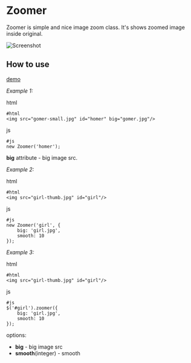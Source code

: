 Zoomer
=====
Zoomer is simple and nice image zoom class. It's shows zoomed image inside original.

![Screenshot](http://mifjs.net/assets/images/queen.jpg)

How to use
----------

[demo](http://mifjs.net/misc/zoomer-jq/)

*Example 1:*

html

	#html
	<img src="gomer-small.jpg" id="homer" big="gomer.jpg"/>
js

	#js
	new Zoomer('homer');
	
**big** attribute - big image src.


*Example 2:*

html

	#html
	<img src="girl-thumb.jpg" id="girl"/>
	
js

	#js
	new Zoomer('girl', {
		big: 'girl.jpg',
		smooth: 10
	});

*Example 3:*

html

	#html
	<img src="girl-thumb.jpg" id="girl"/>

js

	#js
	$('#girl').zoomer({
		big: 'girl.jpg',
		smooth: 10
	});

	

	
options:

* **big** - big image src
* **smooth**(integer) - smooth 